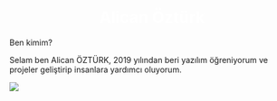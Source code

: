 <h1 align="center" style="color:#fff">
  Alican Öztürk
</h1 
<h3 align="left">
Ben kimim?
</h3>
<p>
  Selam ben Alican ÖZTÜRK,
  2019 yılından beri yazılım öğreniyorum ve projeler geliştirip insanlara yardımcı oluyorum.
</p>
<img src="https://github-readme-stats.vercel.app/api?username=TheClawNz&theme=tokyonight&show_icons=true" />
